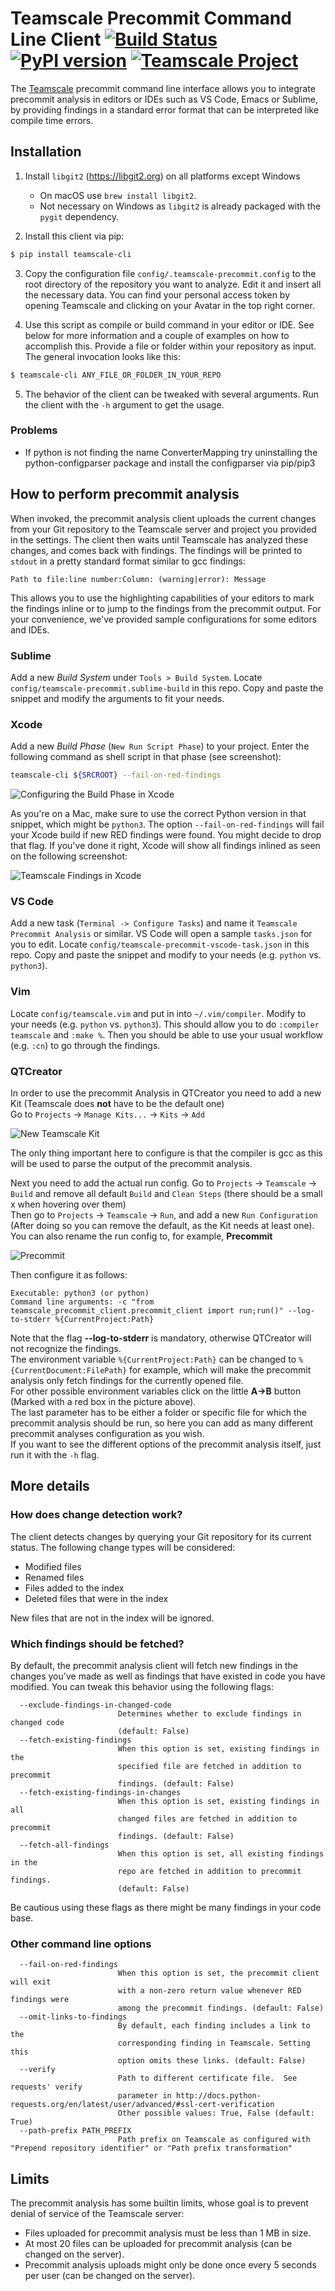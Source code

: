 # Teamscale Precommit Command Line Client [![Build Status](https://travis-ci.org/cqse/teamscale-cli.svg?branch=master)](https://travis-ci.org/cqse/teamscale-cli) [![PyPI version](https://badge.fury.io/py/teamscale-cli.svg)](https://badge.fury.io/py/teamscale-cli) [![Teamscale Project](https://img.shields.io/badge/teamscale-teamscale--cli-brightgreen.svg)](https://demo.teamscale.com/activity.html#/teamscale-cli)
The [Teamscale](https://teamscale.com) precommit command line interface allows you to integrate precommit analysis in editors or IDEs such as VS Code, Emacs or Sublime, by providing findings in a standard error format that can be interpreted like compile time errors.


## Installation

1. Install ```libgit2``` (https://libgit2.org) on all platforms except Windows
    - On macOS use `brew install libgit2`.
    - Not necessary on Windows as ```libgit2``` is already packaged with the ```pygit``` dependency.

2. Install this client via pip:
 ```bash
 $ pip install teamscale-cli
 ```

3. Copy the configuration file ```config/.teamscale-precommit.config``` to the root directory of the repository you want to analyze. Edit it and insert all the necessary data. You can find your personal access token by opening Teamscale and clicking on your Avatar in the top right corner.

4. Use this script as compile or build command in your editor or IDE. See below for more information and a couple of examples on how to accomplish this. Provide a file or folder within your repository as input. The general invocation looks like this:

 ```bash
 $ teamscale-cli ANY_FILE_OR_FOLDER_IN_YOUR_REPO
 ```

5. The behavior of the client can be tweaked with several arguments. Run the client with the ```-h``` argument to get the usage.

### Problems
- If python is not finding the name ConverterMapping try uninstalling the python-configparser package and install the configparser via pip/pip3

## How to perform precommit analysis

When invoked, the precommit analysis client uploads the current changes from your Git repository to the Teamscale server and project you provided in the settings. The client then waits until Teamscale has analyzed these changes, and comes back with findings.
The findings will be printed to `stdout` in a pretty standard format similar to gcc findings:

`Path to file:line number:Column: (warning|error): Message`

This allows you to use the highlighting capabilities of your editors to mark the findings inline or to jump to the findings from the precommit output. For your convenience, we've provided sample configurations for some editors and IDEs.

### Sublime

Add a new *Build System* under `Tools > Build System`. Locate `config/teamscale-precommit.sublime-build` in this repo. Copy and paste the snippet and modify the arguments to fit your needs.

### Xcode

Add a new *Build Phase* (`New Run Script Phase`) to your project. Enter the following command as shell script in that phase (see screenshot):

```bash
teamscale-cli ${SRCROOT} --fail-on-red-findings
```

![Configuring the Build Phase in Xcode](config/xcode_1.png)

As you're on a Mac, make sure to use the correct Python version in that snippet, which might be `python3`. The option `--fail-on-red-findings` will fail your Xcode build if new RED findings were found. You might decide to drop that flag. If you've done it right, Xcode will show all findings inlined as seen on the following screenshot:

![Teamscale Findings in Xcode](config/xcode_2.png)

### VS Code

Add a new task (`Terminal -> Configure Tasks`) and name it `Teamscale Precommit Analysis` or similar. VS Code will open a sample `tasks.json` for you to edit. Locate `config/teamscale-precommit-vscode-task.json` in this repo. Copy and paste the snippet and modify to your needs (e.g. `python` vs. `python3`).

### Vim

Locate `config/teamscale.vim` and put in into `~/.vim/compiler`. Modify to your needs (e.g. `python` vs. `python3`).
This should allow you to do `:compiler teamscale` and `:make %`. Then you should be able to use your usual workflow (e.g. `:cn`) to go through the findings.

### QTCreator
In order to use the precommit Analysis in QTCreator you need to add a new Kit (Teamscale does **not** have to be the default one)  
Go to `Projects` -> `Manage Kits...` -> `Kits` -> `Add`  

![New Teamscale Kit](config/qtcreator_1.png)

The only thing important here to configure is that the compiler is gcc as this will be used to parse the output of the precommit analysis.

Next you need to add the actual run config. Go to `Projects` -> `Teamscale` -> `Build` and remove all default `Build` and `Clean Steps` (there should be a small x when hovering over them)  
Then go to `Projects` -> `Teamscale` -> `Run`, and add a new `Run Configuration` (After doing so you can remove the default, as the Kit needs at least one). You can also rename the run config to, for example,
**Precommit**

![Precommit](config/qtcreator_2.png)

Then configure it as follows:  
```
Executable: python3 (or python)  
Command line arguments: -c "from teamscale_precommit_client.precommit_client import run;run()" --log-to-stderr %{CurrentProject:Path}
```

Note that the flag **--log-to-stderr** is mandatory, otherwise QTCreator will not recognize the findings.  
The environment variable `%{CurrentProject:Path}` can be changed to `%{CurrentDocument:FilePath}` for example, which will make the precommit analysis only fetch findings for the currently opened file.  
For other possible environment variables click on the little **A->B** button (Marked with a red box in the picture above).  
The last parameter has to be either a folder or specific file for which the precommit analysis should be run, so here you can add as many different precommit analyses configuration as you wish.  
If you want to see the different options of the precommit analysis itself, just run it with the `-h` flag.

## More details

### How does change detection work?

The client detects changes by querying your Git repository for its current status. The following change types will be considered:

- Modified files
- Renamed files
- Files added to the index
- Deleted files that were in the index

New files that are not in the index will be ignored.

### Which findings should be fetched?

By default, the precommit analysis client will fetch new findings in the changes you've made as well as findings that have existed in code you have modified. You can tweak this behavior using the following flags:

```
  --exclude-findings-in-changed-code
                        Determines whether to exclude findings in changed code
                        (default: False)
  --fetch-existing-findings
                        When this option is set, existing findings in the
                        specified file are fetched in addition to precommit
                        findings. (default: False)
  --fetch-existing-findings-in-changes
                        When this option is set, existing findings in all
                        changed files are fetched in addition to precommit
                        findings. (default: False)
  --fetch-all-findings
                        When this option is set, all existing findings in the
                        repo are fetched in addition to precommit findings.
                        (default: False)
```

Be cautious using these flags as there might be many findings in your code base.

### Other command line options

```
  --fail-on-red-findings
                        When this option is set, the precommit client will exit
                        with a non-zero return value whenever RED findings were
                        among the precommit findings. (default: False)
  --omit-links-to-findings
                        By default, each finding includes a link to the
                        corresponding finding in Teamscale. Setting this
                        option omits these links. (default: False)
  --verify
                        Path to different certificate file.  See requests' verify
                        parameter in http://docs.python-requests.org/en/latest/user/advanced/#ssl-cert-verification
                        Other possible values: True, False (default: True)
  --path-prefix PATH_PREFIX
                        Path prefix on Teamscale as configured with "Prepend repository identifier" or "Path prefix transformation"
```

## Limits

The precommit analysis has some builtin limits, whose goal is to prevent denial of service of the Teamscale server:

- Files uploaded for precommit analysis must be less than 1 MB in size.
- At most 20 files can be uploaded for precommit analysis (can be changed on the server).
- Precommit analysis uploads might only be done once every 5 seconds per user (can be changed on the server).

